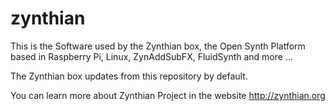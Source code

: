 # zynthian
This is the Software used by the Zynthian box, the Open Synth Platform based in Raspberry Pi, Linux, ZynAddSubFX, FluidSynth and more ...

The Zynthian box updates from this repository by default.

You can learn more about Zynthian Project in the website http://zynthian.org
